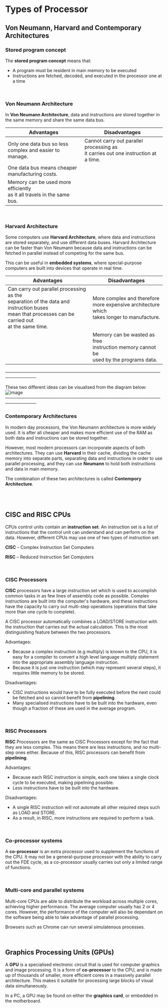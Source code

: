 # Types of Processor

## Von Neumann, Harvard and Contemporary Architectures

### Stored program concept
The **stored program concept** means that:
- A program must be resident in main memory to be executed
- Instructions are fetched, decoded, and executed in the processor one at a time

<br>

### Von Neumann Architecture
In **Von Neumann Architecture**, data and instructions are stored together in the same memory and share the same data bus.


Advantages | Disadvantages                            
------------ | -------------
Only one data bus so less <br /> complex and easier to manage.| Cannot carry out parallel processing as <br /> it carries out one instruction at a time.
One data bus means cheaper <br /> manufacturing costs.|
Memory can be used more efficiently <br /> as it all travels in the same bus.|

<br>

### Harvard Architecture
Some computers use **Harvard Architecture**, where data and instructions are stored separately, and use different data buses. Harvard Architecture can be faster than Von Neumann because data and instructions can be fetched in parallel instead of competing for the same bus.

This can be useful in **embedded systems**, where special-purpose computers are built into devices that operate in real time.


Advantages | Disadvantages
------------ | -------------
Can carry out parallel processing as the <br />separation of the data and instruction buses <br /> mean that processes can be carried out <br /> at the same time.| More complex and therefore <br /> more expensive architecture which <br /> takes longer to manufacture.
⠀| Memory can be wasted as free <br /> instruction memory cannot be <br /> used by the programs data.

────────────────────────────────────────────────────────────

These two different ideas can be visualised from the diagram below:
![image](https://user-images.githubusercontent.com/90699946/137919710-052bc73f-d0d4-47af-bb72-042fefce1d6f.png)
────────────────────────────────────────────────────────────

### Contemporary Architectures

In modern day processors, the Von Neumann architecture is more widely used. It is after all cheaper and makes more efficient use of the RAM as both data and instructions can be stored together.

However, most modern processors can incorporate aspects of both architectures. They can use **Harvard** in their cache, dividing the cache memory into separate parts, separating data and instructions in order to use parallel processing, and they can use **Neumann** to hold both instructions and data in main memory.

The combination of these two architectures is called **Contempory Architecture**.

<br>

<br>

## CISC and RISC CPUs

CPUs control units contain an **instruction set**. An instruction set is a list of instructions that the control unit can understand and can perform on the data.
However, different CPUs may use one of two types of instruction set:

**CISC** – Complex Instruction Set Computers

**RISC** – Reduced Instruction Set Computers

<br>

### CISC Processors

**CISC** processors have a large instruction set which is used to accomplish common tasks in as few lines of assembly code as possible. Complex instructions are built into the computer's hardware, and these instructions have the capacity to carry out multi-step operations (operations that take more than one cycle to complete).

A CISC processor automatically combines a LOAD/STORE instruction with the instruction that carries out the actual calculation. This is the most distinguishing feature between the two processors.

Advantages:
- Because a complex instruction (e.g multiply) is known to the CPU, it is easy for a compiler to convert a high level language multiply statement into the appropriate assembly language instruction.
- Because it is just one instruction (which may represent several steps), it requires little memory to be stored.

Disadvantages:
- CISC instructions would have to be fully executed before the next could be fetched and so cannot benefit from **pipelining**.
- Many specialised instructions have to be built into the hardware, even though a fraction of these are used in the average program.

<br>

### RISC Processors

**RISC** Processors are the same as CISC Processors except for the fact that they are less complex. This means there are less instructions, and no multi-step ones either. Because of this, RISC processors can benefit from **pipelining**.

Advantages:
- Because each RISC instruction is simple, each one takes a single clock cycle to be executed, making pipelining possible.
- Less instructions have to be built into the hardware.

Disadvantages:
- A single RISC instruction will not automate all other required steps such as LOAD and STORE.
- As a result, in RISC, more instructions are required to perform a task.

<br>

### Co-processor systems
A **co-processor** is an extra processor used to supplement the functions of the CPU. It may not be a general-purpose processor with the ability to carry out the FDE cycle, as a co-processor usually carries out only a limited range of functions.

<br>

### Multi-core and parallel systems
Multi-core CPUs are able to distribute the workload across multiple cores, achieving higher performance. The average computer usually has 2 or 4 cores. However, the performance of the computer will also be dependant on the software being able to take advantage of parallel processing.

Browsers such as Chrome can run several simulatenous processes.

<br>

## Graphics Processing Units (GPUs)

A **GPU** is a specialised electronic circuit that is used for computer graphics and image processing. It is a form of **co-processor** to the CPU, and is made up of thousands of smaller, more efficient cores in a massively parallel architecture. This makes it suitable for processing large blocks of visual data simultaneously.

In a PC, a GPU may be found on either the **graphics card**, or embedded in the motherboard.













